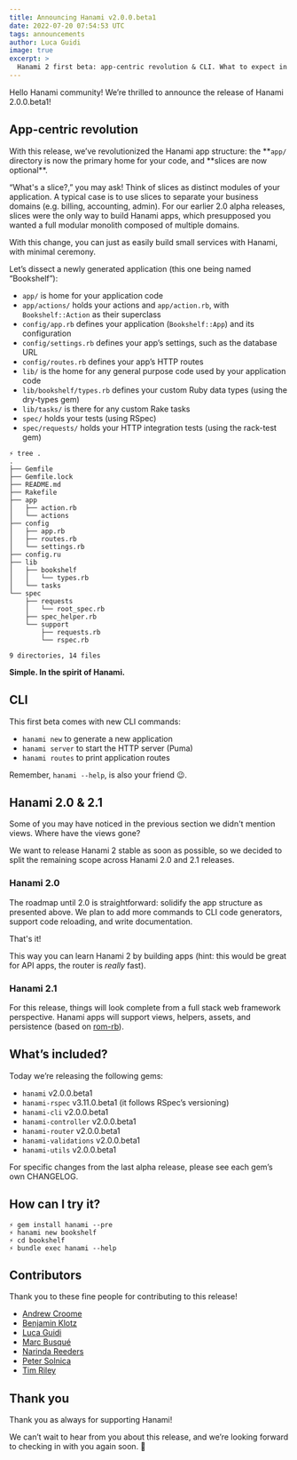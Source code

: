 ```yaml
---
title: Announcing Hanami v2.0.0.beta1
date: 2022-07-20 07:54:53 UTC
tags: announcements
author: Luca Guidi
image: true
excerpt: >
  Hanami 2 first beta: app-centric revolution & CLI. What to expect in 2.0 and 2.1.
---
```


Hello Hanami community! We’re thrilled to announce the release of Hanami 2.0.0.beta1!

## App-centric revolution

With this release, we’ve revolutionized the Hanami app structure: the **`app/` directory is now the primary home for your code, and **slices are now optional\*\*.

“What's a slice?,” you may ask! Think of slices as distinct modules of your application. A typical case is to use slices to separate your business domains (e.g. billing, accounting, admin). For our earlier 2.0 alpha releases, slices were the only way to build Hanami apps, which presupposed you wanted a full modular monolith composed of multiple domains.

With this change, you can just as easily build small services with Hanami, with minimal ceremony.

Let’s dissect a newly generated application (this one being named “Bookshelf”):

- `app/` is home for your application code
- `app/actions/` holds your actions and `app/action.rb`, with `Bookshelf::Action` as their superclass
- `config/app.rb` defines your application (`Bookshelf::App`) and its configuration
- `config/settings.rb` defines your app’s settings, such as the database URL
- `config/routes.rb` defines your app’s HTTP routes
- `lib/` is the home for any general purpose code used by your application code
- `lib/bookshelf/types.rb` defines your custom Ruby data types (using the dry-types gem)
- `lib/tasks/` is there for any custom Rake tasks
- `spec/` holds your tests (using RSpec)
- `spec/requests/` holds your HTTP integration tests (using the rack-test gem)

```
⚡ tree .
.
├── Gemfile
├── Gemfile.lock
├── README.md
├── Rakefile
├── app
│   ├── action.rb
│   └── actions
├── config
│   ├── app.rb
│   ├── routes.rb
│   └── settings.rb
├── config.ru
├── lib
│   ├── bookshelf
│   │   └── types.rb
│   └── tasks
└── spec
    ├── requests
    │   └── root_spec.rb
    ├── spec_helper.rb
    └── support
        ├── requests.rb
        └── rspec.rb

9 directories, 14 files
```

**Simple. In the spirit of Hanami.**

## CLI

This first beta comes with new CLI commands:

- `hanami new` to generate a new application
- `hanami server` to start the HTTP server (Puma)
- `hanami routes` to print application routes

Remember, `hanami --help`, is also your friend 😉.

## Hanami 2.0 & 2.1

Some of you may have noticed in the previous section we didn't mention views. Where have the views gone?

We want to release Hanami 2 stable as soon as possible, so we decided to split the remaining scope across Hanami 2.0 and 2.1 releases.

### Hanami 2.0

The roadmap until 2.0 is straightforward: solidify the app structure as presented above. We plan to add more commands to CLI code generators, support code reloading, and write documentation.

That's it!

This way you can learn Hanami 2 by building apps (hint: this would be great for API apps, the router is _really_ fast).

### Hanami 2.1

For this release, things will look complete from a full stack web framework perspective. Hanami apps will support views, helpers, assets, and persistence (based on [rom-rb](https://rom-rb.org)).

## What’s included?

Today we’re releasing the following gems:

- `hanami` v2.0.0.beta1
- `hanami-rspec` v3.11.0.beta1 (it follows RSpec’s versioning)
- `hanami-cli` v2.0.0.beta1
- `hanami-controller` v2.0.0.beta1
- `hanami-router` v2.0.0.beta1
- `hanami-validations` v2.0.0.beta1
- `hanami-utils` v2.0.0.beta1

For specific changes from the last alpha release, please see each gem’s own CHANGELOG.

## How can I try it?

```
⚡ gem install hanami --pre
⚡ hanami new bookshelf
⚡ cd bookshelf
⚡ bundle exec hanami --help
```

## Contributors

Thank you to these fine people for contributing to this release!

- [Andrew Croome](https://github.com/andrewcroome)
- [Benjamin Klotz](https://github.com/tak1n)
- [Luca Guidi](https://github.com/jodosha)
- [Marc Busqué](https://github.com/waiting-for-dev)
- [Narinda Reeders](https://github.com/narinda)
- [Peter Solnica](https://github.com/timriley)
- [Tim Riley](https://github.com/timriley)

## Thank you

Thank you as always for supporting Hanami!

We can’t wait to hear from you about this release, and we’re looking forward to checking in with you again soon. 🌸
